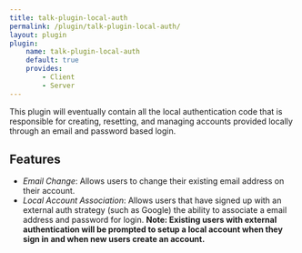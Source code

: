 ```yaml
---
title: talk-plugin-local-auth
permalink: /plugin/talk-plugin-local-auth/
layout: plugin
plugin:
    name: talk-plugin-local-auth
    default: true
    provides:
        - Client
        - Server
---
```


This plugin will eventually contain all the local authentication code that is
responsible for creating, resetting, and managing accounts provided locally
through an email and password based login.

## Features

- *Email Change*: Allows users to change their existing email address on their account.
- *Local Account Association*: Allows users that have signed up with an external auth strategy (such as Google) the ability to associate a email address and password for login. **Note: Existing users with external authentication will be prompted to setup a local account when they sign in and when new users create an account.**
